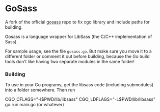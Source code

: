 GoSass
======

A fork of the official [gosass](https://github.com/moovweb/gosass) repo to fix cgo library and include paths for building.

Gosass is a language wrapper for LibSass (the C/C++ implementation of Sass).

For sample usage, see the file `gosass.go`. But make sure you move it to a different folder or comment it out before building, because the Go build tools don't like having two separate modules in the same folder!

### Building

To use in your Go programs, get the libsass code (including submodules) into a folder somewhere. Then run

CGO_CFLAGS="-I$PWD/lib/libsass" CGO_LDFLAGS="-L$PWD/lib/libsass" go run main.go (or whatever)


